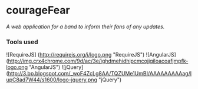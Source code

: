 # courageFear
*A web application for a band to inform their fans of any updates.* 
### Tools used
![RequireJS] (http://requirejs.org/i/logo.png "RequireJS")
![AngularJS] (http://img.crx4chrome.com/9d/ac/3e/ighdmehidhipcmcojjgiloacoafjmpfk-logo.png "AngularJS")
![jQuery] (http://3.bp.blogspot.com/_woF4ZcLg8AA/TQZUMe1UmBI/AAAAAAAAAag/IupC8ad7W44/s1600/logo-jquery.png "jQuery")
